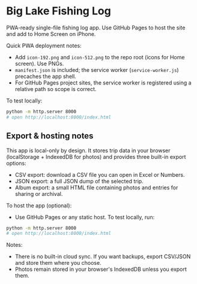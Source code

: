 # Big Lake Fishing Log

PWA-ready single-file fishing log app. Use GitHub Pages to host the site and add to Home Screen on iPhone.

Quick PWA deployment notes:

- Add `icon-192.png` and `icon-512.png` to the repo root (icons for Home screen). Use PNGs.
- `manifest.json` is included; the service worker (`service-worker.js`) precaches the app shell.
- For GitHub Pages project sites, the service worker is registered using a relative path so scope is correct.

To test locally:

```bash
python -m http.server 8000
# open http://localhost:8000/index.html
```

Export & hosting notes
--------------------------------

This app is local-only by design. It stores trip data in your browser (localStorage + IndexedDB for photos) and provides three built-in export options:

- CSV export: download a CSV file you can open in Excel or Numbers.
- JSON export: a full JSON dump of the selected trip.
- Album export: a small HTML file containing photos and entries for sharing or archival.

To host the app (optional):

- Use GitHub Pages or any static host. To test locally, run:

```bash
python -m http.server 8000
# open http://localhost:8000/index.html
```

Notes:
- There is no built-in cloud sync. If you want backups, export CSV/JSON and store them where you choose.
- Photos remain stored in your browser's IndexedDB unless you export them.

